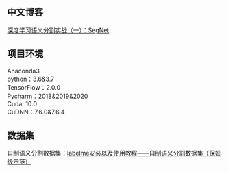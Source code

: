 ## 中文博客
[深度学习语义分割实战（一）：SegNet](https://blog.csdn.net/wjinjie/article/details/107338470)

## 项目环境
Anaconda3  
python：3.6&3.7  
TensorFlow：2.0.0   
Pycharm：2018&2019&2020  
Cuda: 10.0   
CuDNN：7.6.0&7.6.4

## 数据集
自制语义分割数据集：[labelme安装以及使用教程——自制语义分割数据集（保姆级示范）](https://blog.csdn.net/wjinjie/article/details/106735141)

